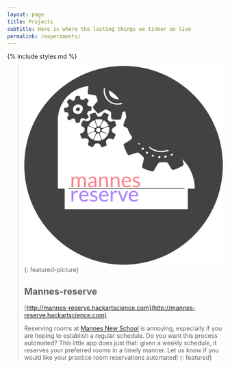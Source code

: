 ```yaml
---
layout: page
title: Projects
subtitle: Here is where the lasting things we tinker on live
permalink: /experiments/
---
```


{% include styles.md %}

> ![mannes-reserve](/images/mannes-reserve.svg)
>{: featured-picture}
>
> Mannes-reserve
> --------------
>
> [http://mannes-reserve.hackartscience.com](http://mannes-reserve.hackartscience.com)
>
> Reserving rooms at [Mannes New School](http://www.newschool.edu/mannes/) is annoying, especially if you are hoping to establish a regular schedule. Do you want this process automated? This little app does just that: given a weekly schedule, it reserves your preferred rooms in a timely manner. Let us know if you would like your practice room reservations automated!
{: featured}
